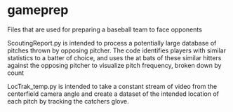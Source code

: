# gameprep
Files that are used for preparing a baseball team to face opponents

ScoutingReport.py is intended to process a potentially large database of pitches thrown by opposing pitcher. The code identifies players with similar statistics to a batter of choice, and uses the at bats of these similar hitters 
against the opposing pitcher to visualize pitch frequency, broken down by count

LocTrak_temp.py is intended to take a constant stream of video from the centerfield camera angle and create a dataset of the intended location of each pitch by tracking the catchers glove. 
